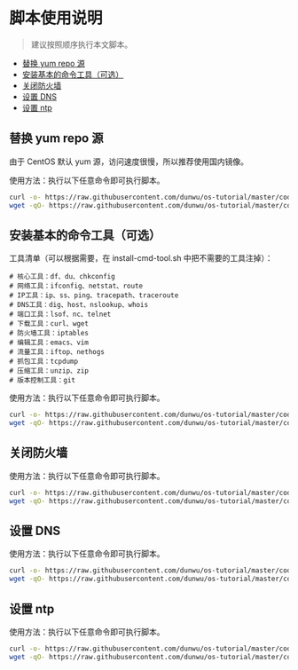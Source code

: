 # 脚本使用说明

> 建议按照顺序执行本文脚本。

<!-- TOC depthFrom:2 depthTo:3 -->

- [替换 yum repo 源](#替换-yum-repo-源)
- [安装基本的命令工具（可选）](#安装基本的命令工具可选)
- [关闭防火墙](#关闭防火墙)
- [设置 DNS](#设置-dns)
- [设置 ntp](#设置-ntp)

<!-- /TOC -->

## 替换 yum repo 源

由于 CentOS 默认 yum 源，访问速度很慢，所以推荐使用国内镜像。

使用方法：执行以下任意命令即可执行脚本。

```sh
curl -o- https://raw.githubusercontent.com/dunwu/os-tutorial/master/codes/linux/ops/sys/yum/change-yum-repo.sh | bash
wget -qO- https://raw.githubusercontent.com/dunwu/os-tutorial/master/codes/linux/ops/sys/yum/change-yum-repo.sh | bash
```

## 安装基本的命令工具（可选）

工具清单（可以根据需要，在 install-cmd-tool.sh 中把不需要的工具注掉）：

```
# 核心工具：df、du、chkconfig
# 网络工具：ifconfig、netstat、route
# IP工具：ip、ss、ping、tracepath、traceroute
# DNS工具：dig、host、nslookup、whois
# 端口工具：lsof、nc、telnet
# 下载工具：curl、wget
# 防火墙工具：iptables
# 编辑工具：emacs、vim
# 流量工具：iftop、nethogs
# 抓包工具：tcpdump
# 压缩工具：unzip、zip
# 版本控制工具：git
```

使用方法：执行以下任意命令即可执行脚本。

```sh
curl -o- https://raw.githubusercontent.com/dunwu/os-tutorial/master/codes/linux/ops/sys/install-cmd-tool.sh | bash
wget -qO- https://raw.githubusercontent.com/dunwu/os-tutorial/master/codes/linux/ops/sys/install-cmd-tool.sh | bash
```

## 关闭防火墙

使用方法：执行以下任意命令即可执行脚本。

```sh
curl -o- https://raw.githubusercontent.com/dunwu/os-tutorial/master/codes/linux/ops/sys/stop-firewall.sh | bash
wget -qO- https://raw.githubusercontent.com/dunwu/os-tutorial/master/codes/linux/ops/sys/stop-firewall.sh | bash
```

## 设置 DNS

使用方法：执行以下任意命令即可执行脚本。

```sh
curl -o- https://raw.githubusercontent.com/dunwu/os-tutorial/master/codes/linux/ops/sys/set-dns.sh | bash
wget -qO- https://raw.githubusercontent.com/dunwu/os-tutorial/master/codes/linux/ops/sys/set-dns.sh | bash
```

## 设置 ntp

使用方法：执行以下任意命令即可执行脚本。

```sh
curl -o- https://raw.githubusercontent.com/dunwu/os-tutorial/master/codes/linux/ops/sys/set-ntp.sh | bash
wget -qO- https://raw.githubusercontent.com/dunwu/os-tutorial/master/codes/linux/ops/sys/set-ntp.sh | bash
```
